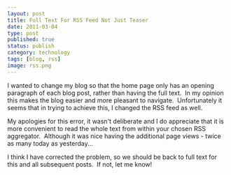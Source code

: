 ```yaml
--- 
layout: post 
title: Full Text For RSS Feed Not Just Teaser
date: 2011-03-04
type: post 
published: true 
status: publish
category: technology
tags: [blog, rss]
image: rss.png
---
```


I wanted to change my blog so that the home page only has an opening
paragraph of each blog post, rather than having the full text.  In my
opinion this makes the blog easier and more pleasant to navigate.
 Unfortunately it seems that in trying to achieve this, I changed the
RSS feed as well.

<!--more-->

My apologies for this error, it wasn't deliberate and I do appreciate
that it is more convenient to read the whole text from within your
chosen RSS aggregator.  Although it was nice having the additional page
views - twice as many today as yesterday...

I think I have corrected the problem, so we should be back to full text
for this and all subsequent posts.  If not, let me know!

